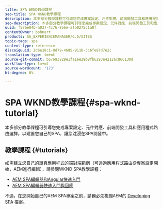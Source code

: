```yaml
---
title: SPA WKND教學課程
seo-title: SPA WKND教學課程
description: 本多部分教學課程可引導您完成專案設定、元件對應、前端開發工具和應用程式路由選擇，以建置您自己的SPA，讓您沈浸在SPA開發中。
seo-description: 本多部分教學課程可引導您完成專案設定、元件對應、前端開發工具和應用程式路由選擇，以建置您自己的SPA，讓您沈浸在SPA開發中。
uuid: f57be84b-a037-4c76-856e-afb0275c1a0f
contentOwner: bohnert
products: SG_EXPERIENCEMANAGER/6.5/SITES
topic-tags: spa
content-type: reference
discoiquuid: 2dbe18c1-8d79-4685-911b-3c6fe87d7e2c
translation-type: tm+mt
source-git-commit: b67693829e1fa16e29b8fb6293e4212ac866130d
workflow-type: tm+mt
source-wordcount: '173'
ht-degree: 0%

---
```



# SPA WKND教學課程{#spa-wknd-tutorial}

本多部分教學課程可引導您完成專案設定、元件對應、前端開發工具和應用程式路由選擇，以建置您自己的SPA，讓您沈浸在SPA開發中。

## 教學課程 {#tutorials}

如需建立您自己的單頁應用程式的端對端範例（可透過應用程式路由從專案設定開始，AEM進行編輯），請參閱WKND SPA教學課程：

* [AEM SPA編輯器和Angular快速入門](https://docs.adobe.com/content/help/en/experience-manager-learn/spa-angular-tutorial/overview.html)
* [AEM SPA編輯器快速入門與回應](https://docs.adobe.com/content/help/en/experience-manager-learn/spa-react-tutorial/overview.html)

不過，在您開始自己的AEM SPA專案之前，請務必先檢閱AEM的 [Developing SPA](/help/sites-developing/spa-architecture.md) 檔案。

